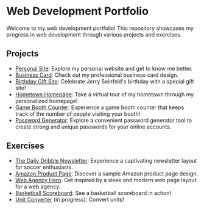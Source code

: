 # Web Development Portfolio

Welcome to my web development portfolio! This repository showcases my progress in web development through various projects and exercises.

## Projects

- [Personal Site](https://dulcet-mousse-84a6f6.netlify.app/): Explore my personal website and get to know me better.
- [Business Card](https://business-card-evanl.netlify.app/): Check out my professional business card design.
- [Birthday Gift Site](https://birthday-gift-site-evanl.netlify.app/): Celebrate Jerry Seinfeld's birthday with a special gift site!
- [Hometown Homepage](https://hometown-homepage-evanl.netlify.app/): Take a virtual tour of my hometown through my personalized homepage!
- [Game Booth Counter](https://game-booth-counter-evanl.netlify.app/): Experience a game booth counter that keeps track of the number of people visiting your booth!
- [Password Generator](https://password-generator-evanl.netlify.app/): Explore a convenient password generator tool to create strong and unique passwords for your online accounts.

## Exercises

- [The Daily Dribble Newsletter](https://the-daily-dribble-newsletter-evanl.netlify.app/): Experience a captivating newsletter layout for soccer enthusiasts.
- [Amazon Product Page](https://amazon-product-page-evanl.netlify.app/): Discover a sample Amazon product page design.
- [Web Agency Hero](https://web-agency-hero-evanl.netlify.app/): Get inspired by a sleek and modern web page layout for a web agency.
- [Basketball Scoreboard](https://basketball-scoreboard-evanl.netlify.app): See a basketball scoreboard in action!
- [Unit Converter](https://unit-converter-evanl.netlify.app/) (in progress): Convert units!